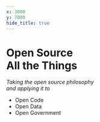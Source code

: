 ```yaml
---
x: 3000
y: 7000
hide_title: true
---
```


# Open Source <Br /> All the Things

*Taking the open source philosophy <br /> and applying it to*

* Open Code
* Open Data
* Open Government
